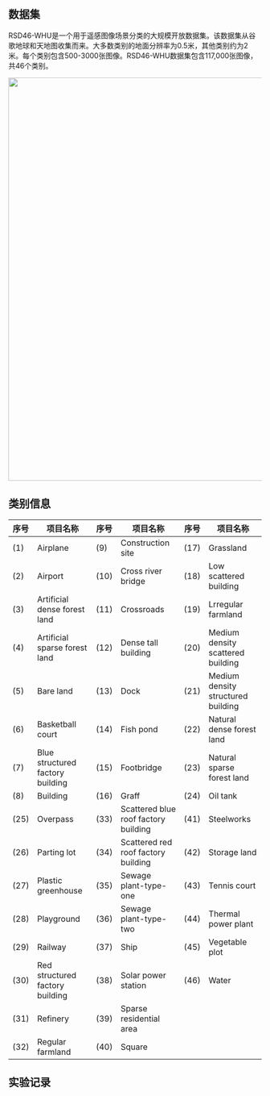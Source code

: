 ## 数据集
RSD46-WHU是一个用于遥感图像场景分类的大规模开放数据集。该数据集从谷歌地球和天地图收集而来。大多数类别的地面分辨率为0.5米，其他类别约为2米。每个类别包含500-3000张图像。RSD46-WHU数据集包含117,000张图像，共46个类别。
<div align='center'>
    <img src='https://github.com/RSIA-LIESMARS-WHU/RSD46-WHU/raw/master/dataset2.jpg' width='800' height='800' />
</div>

## 类别信息
| 序号 | 项目名称                         | 序号 | 项目名称                         | 序号 | 项目名称                         |
|------|---------------------------------|------|---------------------------------|------|---------------------------------|
| (1)  | Airplane                        | (9)  | Construction site               | (17) | Grassland                       |
| (2)  | Airport                         | (10) | Cross river bridge             | (18) | Low scattered building          |
| (3)  | Artificial dense forest land    | (11) | Crossroads                     | (19) | Lrregular farmland              |
| (4)  | Artificial sparse forest land   | (12) | Dense tall building            | (20) | Medium density scattered building |
| (5)  | Bare land                       | (13) | Dock                           | (21) | Medium density structured building |
| (6)  | Basketball court                | (14) | Fish pond                      | (22) | Natural dense forest land       |
| (7)  | Blue structured factory building| (15) | Footbridge                     | (23) | Natural sparse forest land      |
| (8)  | Building                        | (16) | Graff                          | (24) | Oil tank                        |
| (25) | Overpass                        | (33) | Scattered blue roof factory building | (41) | Steelworks                      |
| (26) | Parting lot                     | (34) | Scattered red roof factory building | (42) | Storage land                    |
| (27) | Plastic greenhouse              | (35) | Sewage plant-type-one          | (43) | Tennis court                    |
| (28) | Playground                      | (36) | Sewage plant-type-two          | (44) | Thermal power plant             |
| (29) | Railway                         | (37) | Ship                           | (45) | Vegetable plot                  |
| (30) | Red structured factory building | (38) | Solar power station            | (46) | Water                           |
| (31) | Refinery                        | (39) | Sparse residential area        |      |                                 |
| (32) | Regular farmland                | (40) | Square                         |      |                                 |

## 实验记录
